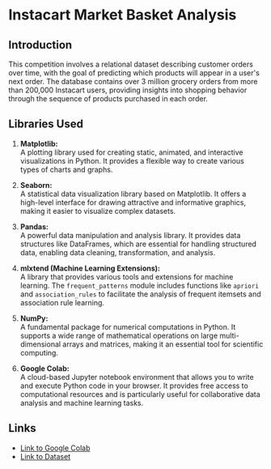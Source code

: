 # Instacart Market Basket Analysis

## Introduction

This competition involves a relational dataset describing customer orders over time, with the goal of predicting which products will appear in a user's next order. The database contains over 3 million grocery orders from more than 200,000 Instacart users, providing insights into shopping behavior through the sequence of products purchased in each order. 

## Libraries Used

1. **Matplotlib:**  
   A plotting library used for creating static, animated, and interactive visualizations in Python. It provides a flexible way to create various types of charts and graphs.

2. **Seaborn:**  
   A statistical data visualization library based on Matplotlib. It offers a high-level interface for drawing attractive and informative graphics, making it easier to visualize complex datasets.

3. **Pandas:**  
   A powerful data manipulation and analysis library. It provides data structures like DataFrames, which are essential for handling structured data, enabling data cleaning, transformation, and analysis.

4. **mlxtend (Machine Learning Extensions):**  
   A library that provides various tools and extensions for machine learning. The `frequent_patterns` module includes functions like `apriori` and `association_rules` to facilitate the analysis of frequent itemsets and association rule learning.

5. **NumPy:**  
   A fundamental package for numerical computations in Python. It supports a wide range of mathematical operations on large multi-dimensional arrays and matrices, making it an essential tool for scientific computing.

6. **Google Colab:**  
   A cloud-based Jupyter notebook environment that allows you to write and execute Python code in your browser. It provides free access to computational resources and is particularly useful for collaborative data analysis and machine learning tasks.

## Links

- [Link to Google Colab](https://colab.research.google.com/drive/1YQgGgKckprF4LIsrvpanpRYJ-4NdjHtn?usp=sharing)
- [Link to Dataset](https://www.kaggle.com/crowdflower/twitter-airline-sentiment)

